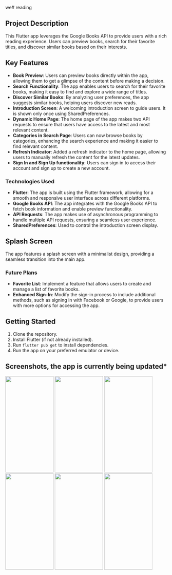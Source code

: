 we# reading

## Project Description

This Flutter app leverages the Google Books API to provide users with a rich reading experience. Users can preview books, search for their favorite titles, and discover similar books based on their interests.

## Key Features

- **Book Preview**: Users can preview books directly within the app, allowing them to get a glimpse of the content before making a decision.
- **Search Functionality**: The app enables users to search for their favorite books, making it easy to find and explore a wide range of titles.
- **Discover Similar Books**: By analyzing user preferences, the app suggests similar books, helping users discover new reads.
- **Introduction Screen**: A welcoming introduction screen to guide users. It is shown only once using SharedPreferences.
- **Dynamic Home Page**: The home page of the app makes two API requests to ensure that users have access to the latest and most relevant content.
- **Categories in Search Page**: Users can now browse books by categories, enhancing the search experience and making it easier to find relevant content.
- **Refresh Indicator**: Added a refresh indicator to the home page, allowing users to manually refresh the content for the latest updates.
- **Sign In and Sign Up functionality**: Users can sign in to access their account and sign up to create a new account.

 
### Technologies Used

- **Flutter**: The app is built using the Flutter framework, allowing for a smooth and responsive user interface across different platforms.
- **Google Books API**: The app integrates with the Google Books API to fetch book information and enable preview functionality.
- **API Requests**: The app makes use of asynchronous programming to handle multiple API requests, ensuring a seamless user experience.
- **SharedPreferences**: Used to control the introduction screen display.
  
## Splash Screen

The app features a splash screen with a minimalist design, providing a seamless transition into the main app.

### Future Plans

- **Favorite List**: Implement a feature that allows users to create and manage a list of favorite books.
- **Enhanced Sign-In**: Modify the sign-in process to include additional methods, such as signing in with Facebook or Google, to provide users with more options for accessing the app.

## Getting Started

1. Clone the repository.
2. Install Flutter (if not already installed).
3. Run `flutter pub get` to install dependencies.
4. Run the app on your preferred emulator or device.

## Screenshots, the app is currently being updated*
<img src="https://github.com/moelhewehy7/reading/assets/130074772/d6a605ef-e86b-40a5-893f-f71a54337d98" width="150" height="300">
<img src="https://github.com/moelhewehy7/reading/assets/130074772/fd312cbb-38ac-4168-9eb0-f8ca4785aacb" width="150" height="300">
<img src="https://github.com/moelhewehy7/reading/assets/130074772/e6134ae8-4018-4584-b05f-41c98c57934e" width="150" height="300">
<img src="https://github.com/moelhewehy7/reading/assets/130074772/4a591bff-fb9e-4291-bed8-baf7b3e4f9de" width="150" height="300">
<img src="https://github.com/moelhewehy7/reading/assets/130074772/5e36c88b-ce69-472d-b947-ade738a18637" width="150" height="300">
<img src="https://github.com/moelhewehy7/reading/assets/130074772/0988211e-c156-4a2a-8f3f-64e926b43c50" width="150" height="300">








